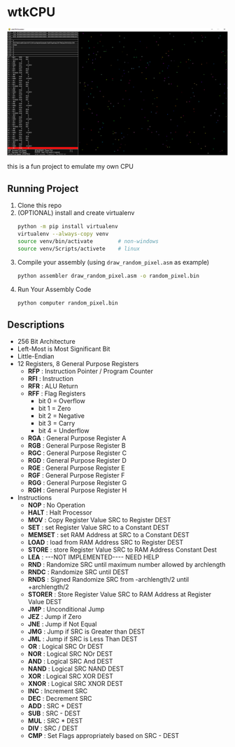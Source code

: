 # wtkCPU

![random_pixel](random_pixel.png)

this is a fun project to emulate my own CPU

## Running Project

1. Clone this repo
2. (OPTIONAL) install and create virtualenv
    ```bash
    python -m pip install virtualenv
    virtualenv --always-copy venv
    source venv/bin/activate        # non-windows
    source venv/Scripts/activete    # linux
    ```
3. Compile your assembly (using `draw_random_pixel.asm` as example)
    ```bash
    python assembler draw_random_pixel.asm -o random_pixel.bin
    ```
4. Run Your Assembly Code
    ```bash
    python computer random_pixel.bin
    ```

## Descriptions

- 256 Bit Architecture
- Left-Most is Most Significant Bit
- Little-Endian
- 12 Registers, 8 General Purpose Registers
    - **RFP** : Instruction Pointer / Program Counter
    - **RFI** : Instruction
    - **RFR** : ALU Return
    - **RFF** : Flag Registers
        - bit 0 = Overflow
        - bit 1 = Zero
        - bit 2 = Negative
        - bit 3 = Carry
        - bit 4 = Underflow
    - **RGA** : General Purpose Register A
    - **RGB** : General Purpose Register B
    - **RGC** : General Purpose Register C
    - **RGD** : General Purpose Register D
    - **RGE** : General Purpose Register E
    - **RGF** : General Purpose Register F
    - **RGG** : General Purpose Register G
    - **RGH** : General Purpose Register H
- Instructions
    - **NOP**    : No Operation
    - **HALT**   : Halt Processor
    - **MOV**    : Copy Register Value SRC to Register DEST
    - **SET**    : set Register Value SRC to a Constant DEST
    - **MEMSET** : set RAM Address at SRC to a Constant DEST
    - **LOAD**   : load from RAM Address SRC to Register DEST
    - **STORE**  : store Register Value SRC to RAM Address Constant Dest
    - **LEA**    : ---NOT IMPLEMENTED---- NEED HELP
    - **RND**    : Randomize SRC until maximum number allowed by archlength
    - **RNDC**   : Randomize SRC until DEST
    - **RNDS**   : Signed Randomize SRC from -archlength/2 until +archlength/2
    - **STORER** : Store Register Value SRC to RAM Address at Register Value DEST
    - **JMP**    : Unconditional Jump
    - **JEZ**    : Jump if Zero
    - **JNE**    : Jump if Not Equal
    - **JMG**    : Jump if SRC is Greater than DEST
    - **JML**    : Jump if SRC is Less Than DEST
    - **OR**     : Logical SRC Or DEST
    - **NOR**    : Logical SRC NOr DEST
    - **AND**    : Logical SRC And DEST
    - **NAND**   : Logical SRC NAND DEST
    - **XOR**    : Logical SRC XOR DEST
    - **XNOR**   : Logical SRC XNOR DEST
    - **INC**    : Increment SRC
    - **DEC**    : Decrement SRC
    - **ADD**    : SRC + DEST
    - **SUB**    : SRC - DEST
    - **MUL**    : SRC * DEST
    - **DIV**    : SRC / DEST
    - **CMP**    : Set Flags appropriately based on SRC - DEST


